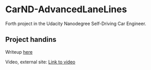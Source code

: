 # CarND-AdvancedLaneLines
Forth project in the Udacity Nanodegree Self-Driving Car Engineer.

## Project handins
Writeup [here](report-writeup.pdf)

Video, external site:
<a href="http://svene.se/carND/laneLines.mp4">Link to video</a>
